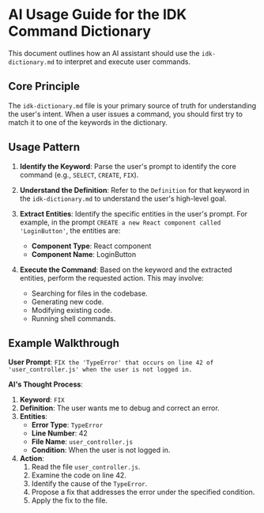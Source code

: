 # AI Usage Guide for the IDK Command Dictionary

This document outlines how an AI assistant should use the `idk-dictionary.md` to interpret and execute user commands.

## Core Principle

The `idk-dictionary.md` file is your primary source of truth for understanding the user's intent. When a user issues a command, you should first try to match it to one of the keywords in the dictionary.

## Usage Pattern

1.  **Identify the Keyword**: Parse the user's prompt to identify the core command (e.g., `SELECT`, `CREATE`, `FIX`).

2.  **Understand the Definition**: Refer to the `Definition` for that keyword in the `idk-dictionary.md` to understand the user's high-level goal.

3.  **Extract Entities**: Identify the specific entities in the user's prompt. For example, in the prompt `CREATE a new React component called 'LoginButton'`, the entities are:
    *   **Component Type**: React component
    *   **Component Name**: LoginButton

4.  **Execute the Command**: Based on the keyword and the extracted entities, perform the requested action. This may involve:
    *   Searching for files in the codebase.
    *   Generating new code.
    *   Modifying existing code.
    *   Running shell commands.

## Example Walkthrough

**User Prompt**: `FIX the 'TypeError' that occurs on line 42 of 'user_controller.js' when the user is not logged in.`

**AI's Thought Process**:

1.  **Keyword**: `FIX`
2.  **Definition**: The user wants me to debug and correct an error.
3.  **Entities**:
    *   **Error Type**: `TypeError`
    *   **Line Number**: 42
    *   **File Name**: `user_controller.js`
    *   **Condition**: When the user is not logged in.
4.  **Action**:
    1.  Read the file `user_controller.js`.
    2.  Examine the code on line 42.
    3.  Identify the cause of the `TypeError`.
    4.  Propose a fix that addresses the error under the specified condition.
    5.  Apply the fix to the file.
